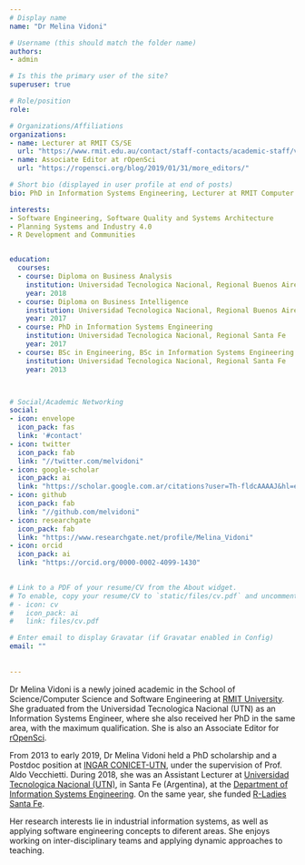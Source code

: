 ```yaml
---
# Display name
name: "Dr Melina Vidoni"

# Username (this should match the folder name)
authors:
- admin

# Is this the primary user of the site?
superuser: true

# Role/position
role: 

# Organizations/Affiliations
organizations:
- name: Lecturer at RMIT CS/SE
  url: "https://www.rmit.edu.au/contact/staff-contacts/academic-staff/v/vidoni-dr-melina"
- name: Associate Editor at rOpenSci
  url: "https://ropensci.org/blog/2019/01/31/more_editors/"

# Short bio (displayed in user profile at end of posts)
bio: PhD in Information Systems Engineering, Lecturer at RMIT Computer Science/Software Engineering, Associate Editor of rOpenSci.

interests:
- Software Engineering, Software Quality and Systems Architecture
- Planning Systems and Industry 4.0
- R Development and Communities


education:
  courses:
  - course: Diploma on Business Analysis
    institution: Universidad Tecnologica Nacional, Regional Buenos Aires
    year: 2018
  - course: Diploma on Business Intelligence
    institution: Universidad Tecnologica Nacional, Regional Buenos Aires
    year: 2017
  - course: PhD in Information Systems Engineering
    institution: Universidad Tecnologica Nacional, Regional Santa Fe
    year: 2017
  - course: BSc in Engineering, BSc in Information Systems Engineering
    institution: Universidad Tecnologica Nacional, Regional Santa Fe
    year: 2013



# Social/Academic Networking
social:
- icon: envelope
  icon_pack: fas
  link: '#contact'
- icon: twitter
  icon_pack: fab
  link: "//twitter.com/melvidoni"
- icon: google-scholar
  icon_pack: ai
  link: "https://scholar.google.com.ar/citations?user=Th-fldcAAAAJ&hl=en"
- icon: github
  icon_pack: fab
  link: "//github.com/melvidoni"
- icon: researchgate
  icon_pack: fab
  link: "https://www.researchgate.net/profile/Melina_Vidoni"
- icon: orcid
  icon_pack: ai
  link: "https://orcid.org/0000-0002-4099-1430" 

  
# Link to a PDF of your resume/CV from the About widget.
# To enable, copy your resume/CV to `static/files/cv.pdf` and uncomment the lines below.  
# - icon: cv
#   icon_pack: ai
#   link: files/cv.pdf

# Enter email to display Gravatar (if Gravatar enabled in Config)
email: ""
  
  
---
```



Dr Melina Vidoni is a newly joined academic in the School of Science/Computer Science and Software Engineering at [RMIT University](https://www.rmit.edu.au/about/schools-colleges/science). She graduated from the Universidad Tecnologica Nacional (UTN) as an Information Systems Engineer, where she also received her PhD in the same area, with the maximum qualification. She is also an Associate Editor for [rOpenSci](https://ropensci.org/blog/2019/01/31/more_editors/).

From 2013 to early 2019, Dr Melina Vidoni held a PhD scholarship and a Postdoc position at [INGAR CONICET-UTN](http://www.ingar.santafe-conicet.gov.ar/), under the supervision of Prof. Aldo Vecchietti. During 2018, she was an Assistant Lecturer at [Universidad Tecnologica Nacional (UTN)](https://www.frsf.utn.edu.ar/), in Santa Fe (Argentina), at the [Department of Information Systems Engineering](https://www.frsf.utn.edu.ar/institucional/departamentos/departamento-ingenieria-en-sistemas-de-informacion). On the same year, she funded [R-Ladies Santa Fe](https://www.meetup.com/rladies-santa-fe/).

Her research interests lie in industrial information systems, as well as applying software engineering concepts to diferent areas. She enjoys working on inter-disciplinary teams and applying dynamic approaches to teaching. 
